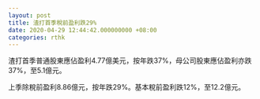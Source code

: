 ```yaml
---
layout: post
title: 渣打首季稅前盈利跌29%
date: 2020-04-29 12:44:42.000000000 +08:00
categories: rthk
---
```


渣打首季普通股東應佔盈利4.77億美元，按年跌37%，母公司股東應佔盈利亦跌37%，至5.1億元。

上季除稅前盈利8.86億元，按年跌29%。基本稅前盈利跌12%，至12.2億元。
